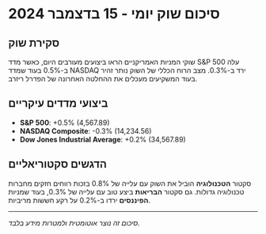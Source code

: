 # סיכום שוק יומי - 15 בדצמבר 2024

## סקירת שוק
שוקי המניות האמריקניים הראו ביצועים מעורבים היום, כאשר מדד S&P 500 עלה ב-0.5% בעוד שמדד NASDAQ ירד ב-0.3%. מצב הרוח הכללי של השוק נותר זהיר בעוד המשקיעים מעכלים את ההחלטה האחרונה של הפדרל ריזרב.

## ביצועי מדדים עיקריים
- **S&P 500**: +0.5% (4,567.89)
- **NASDAQ Composite**: -0.3% (14,234.56)
- **Dow Jones Industrial Average**: +0.2% (34,567.89)

## הדגשים סקטוריאליים
סקטור **הטכנולוגיה** הוביל את השוק עם עלייה של 0.8% בזכות רווחים חזקים מחברות טכנולוגיה גדולות. גם סקטור **הבריאות** ביצע טוב עם עלייה של 0.3%, בעוד שמניות **הפיננסים** ירדו ב-0.2% על רקע חששות מריביות.

---
*סיכום זה נוצר אוטומטית ולמטרות מידע בלבד.*